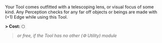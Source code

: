 Your Tool comes outfitted with a telescoping lens, or visual focus of some kind. Any Perception checks for any far off objects or beings are made with (+1) Edge while using this Tool.

**\> Cost:** ⬡
> *or free, if the Tool has no other (⚙ Utility) module*
